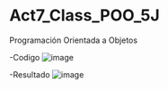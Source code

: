 # Act7_Class_POO_5J
Programación Orientada a Objetos

-Codigo
![image](https://github.com/user-attachments/assets/300a0b39-17a1-4f46-941f-53f0308a6fc7)


-Resultado
![image](https://github.com/user-attachments/assets/fbec4584-7d28-4cff-8eb9-b3f23d47e38d)
